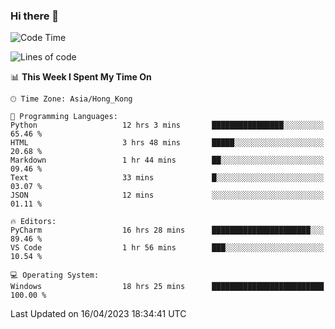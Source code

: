 ### Hi there 👋

<!--
**RoiexLee/RoiexLee** is a ✨ _special_ ✨ repository because its `README.md` (this file) appears on your GitHub profile.

Here are some ideas to get you started:

- 🔭 I’m currently working on ...
- 🌱 I’m currently learning ...
- 👯 I’m looking to collaborate on ...
- 🤔 I’m looking for help with ...
- 💬 Ask me about ...
- 📫 How to reach me: ...
- 😄 Pronouns: ...
- ⚡ Fun fact: ...
-->

<!--START_SECTION:waka-->
![Code Time](http://img.shields.io/badge/Code%20Time-235%20hrs%2027%20mins-blue)

![Lines of code](https://img.shields.io/badge/From%20Hello%20World%20I%27ve%20Written-35.2%20thousand%20lines%20of%20code-blue)

📊 **This Week I Spent My Time On** 

```text
🕑︎ Time Zone: Asia/Hong_Kong

💬 Programming Languages: 
Python                   12 hrs 3 mins       ████████████████░░░░░░░░░   65.46 % 
HTML                     3 hrs 48 mins       █████░░░░░░░░░░░░░░░░░░░░   20.68 % 
Markdown                 1 hr 44 mins        ██░░░░░░░░░░░░░░░░░░░░░░░   09.46 % 
Text                     33 mins             █░░░░░░░░░░░░░░░░░░░░░░░░   03.07 % 
JSON                     12 mins             ░░░░░░░░░░░░░░░░░░░░░░░░░   01.11 % 

🔥 Editors: 
PyCharm                  16 hrs 28 mins      ██████████████████████░░░   89.46 % 
VS Code                  1 hr 56 mins        ███░░░░░░░░░░░░░░░░░░░░░░   10.54 % 

💻 Operating System: 
Windows                  18 hrs 25 mins      █████████████████████████   100.00 % 
```


 Last Updated on 16/04/2023 18:34:41 UTC
<!--END_SECTION:waka-->
